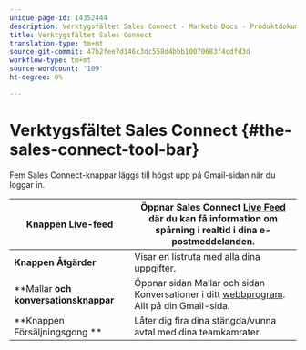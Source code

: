 ```yaml
---
unique-page-id: 14352444
description: Verktygsfältet Sales Connect - Marketo Docs - Produktdokumentation
title: Verktygsfältet Sales Connect
translation-type: tm+mt
source-git-commit: 47b2fee7d146c3dc558d4bbb10070683f4cdfd3d
workflow-type: tm+mt
source-wordcount: '109'
ht-degree: 0%

---
```



# Verktygsfältet Sales Connect {#the-sales-connect-tool-bar}

Fem Sales Connect-knappar läggs till högst upp på Gmail-sidan när du loggar in.

| **Knappen Live-feed** | Öppnar Sales Connect [Live Feed](http://toutapp.com/next#live) där du kan få information om spårning i realtid i dina e-postmeddelanden. |
|---|---|
| **Knappen Åtgärder** | Visar en listruta med alla dina uppgifter. |
| **Mallar **och konversationsknappar** | Öppnar sidan Mallar och sidan Konversationer i ditt [webbprogram](http://toutapp.com/login). Allt på din Gmail-sida. |
| **Knappen Försäljningsgong ** | Låter dig fira dina stängda/vunna avtal med dina teamkamrater. |

